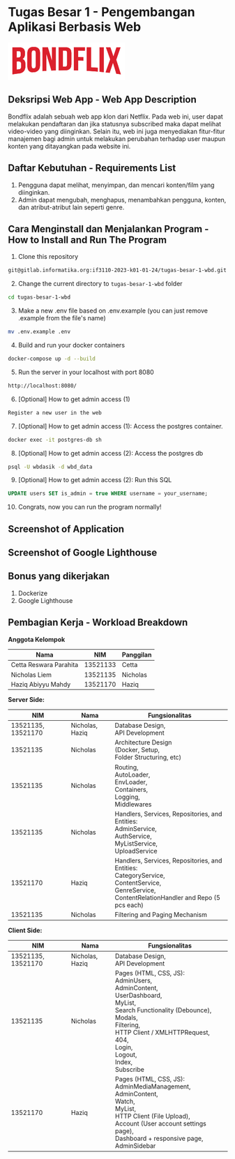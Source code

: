 # Tugas Besar 1 - Pengembangan Aplikasi Berbasis Web

![Logo](/assets/logo.png)

## **Deksripsi Web App - Web App Description**

Bondflix adalah sebuah web app klon dari Netflix. Pada web ini, user dapat melakukan pendaftaran dan jika statusnya subscribed maka dapat melihat
video-video yang diinginkan. Selain itu, web ini juga menyediakan fitur-fitur manajemen bagi admin untuk melakukan perubahan terhadap user maupun konten yang ditayangkan pada website ini.

## **Daftar Kebutuhan - Requirements List**

1. Pengguna dapat melihat, menyimpan, dan mencari konten/film yang diinginkan.
2. Admin dapat mengubah, menghapus, menambahkan pengguna, konten, dan atribut-atribut lain seperti genre.

## **Cara Menginstall dan Menjalankan Program - How to Install and Run The Program**

1. Clone this repository

```sh
git@gitlab.informatika.org:if3110-2023-k01-01-24/tugas-besar-1-wbd.git
```

2. Change the current directory to `tugas-besar-1-wbd` folder

```sh
cd tugas-besar-1-wbd
```

3. Make a new .env file based on .env.example (you can just remove .example from the file's name)

```sh
mv .env.example .env
```

4. Build and run your docker containers

```sh
docker-compose up -d --build
```

5. Run the server in your localhost with port 8080

```sh
http://localhost:8080/
```

6. [Optional] How to get admin access (1)

```sh
Register a new user in the web
```

7. [Optional] How to get admin access (1):
   Access the postgres container.

```sh
docker exec -it postgres-db sh
```

8. [Optional] How to get admin access (2):
   Access the postgres db

```sh
psql -U wbdasik -d wbd_data
```

9. [Optional] How to get admin access (2):
   Run this SQL

```sql
UPDATE users SET is_admin = true WHERE username = your_username;
```

10. Congrats, now you can run the program normally!

## **Screenshot of Application**

## **Screenshot of Google Lighthouse**

## **Bonus yang dikerjakan**

1. Dockerize
2. Google Lighthouse

## **Pembagian Kerja - Workload Breakdown**

**Anggota Kelompok**

| Nama                   | NIM      | Panggilan |
| ---------------------- | -------- | --------- |
| Cetta Reswara Parahita | 13521133 | Cetta     |
| Nicholas Liem          | 13521135 | Nicholas  |
| Haziq Abiyyu Mahdy     | 13521170 | Haziq     |

**Server Side:**

| NIM                | Nama            | Fungsionalitas                                                                                                                                                  |
| ------------------ | --------------- | --------------------------------------------------------------------------------------------------------------------------------------------------------------- |
| 13521135, 13521170 | Nicholas, Haziq | Database Design,<br/>API Development                                                                                                                            |
| 13521135           | Nicholas        | Architecture Design <br/>(Docker, Setup, <br/>Folder Structuring, etc)                                                                                          |
| 13521135           | Nicholas        | Routing, <br/>AutoLoader, <br/>EnvLoader, <br/>Containers, <br/>Logging, <br/>Middlewares                                                                       |
| 13521135           | Nicholas        | Handlers, Services, Repositories, and Entities: <br/>AdminService, <br/>AuthService, <br/>MyListService, <br/>UploadService                                     |
| 13521170           | Haziq           | Handlers, Services, Repositories, and Entities: <br/>CategoryService, <br/>ContentService, <br/>GenreService, <br/>ContentRelationHandler and Repo (5 pcs each) |
| 13521135           | Nicholas        | Filtering and Paging Mechanism                                                                                                                                  |

**Client Side:**

| NIM                | Nama            | Fungsionalitas                                                                                                                                                                                                                                                  |
| ------------------ | --------------- | --------------------------------------------------------------------------------------------------------------------------------------------------------------------------------------------------------------------------------------------------------------- |
| 13521135, 13521170 | Nicholas, Haziq | Database Design,<br/>API Development                                                                                                                                                                                                                            |
| 13521135           | Nicholas        | Pages (HTML, CSS, JS): <br/>AdminUsers, <br/>AdminContent, <br/>UserDashboard, <br/>MyList, <br/>Search Functionality (Debounce), <br/>Modals, <br/>Filtering, <br/>HTTP Client / XMLHTTPRequest, <br/>404, <br/>Login, <br/>Logout, <br/>Index, <br/>Subscribe |
| 13521170           | Haziq           | Pages (HTML, CSS, JS): <br/>AdminMediaManagement, <br/>AdminContent, <br/>Watch, <br/>MyList, <br/>HTTP Client (File Upload), <br/>Account (User account settings page), <br/>Dashboard + responsive page, AdminSidebar                                         |
